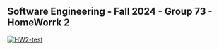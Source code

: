 ## Software Engineering - Fall 2024 - Group 73 - HomeWorrk 2

[![HW2-test](https://github.com/SE-Fall24-G73/SE-Fall24-G73-HW2/actions/workflows/actions.yml/badge.svg)](https://github.com/SE-Fall24-G73/SE-Fall24-G73-HW2/actions/workflows/actions.yml)
